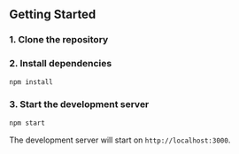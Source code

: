 ## Getting Started

### 1. Clone the repository

### 2. Install dependencies

```bash
npm install
```

### 3. Start the development server

```bash
npm start
```

The development server will start on `http://localhost:3000`.

